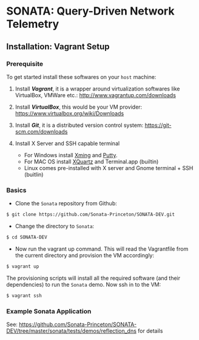 # SONATA: Query-Driven Network Telemetry

## Installation: Vagrant Setup

### Prerequisite

To get started install these softwares on your ```host``` machine:

1. Install ***Vagrant***, it is a wrapper around virtualization softwares like VirtualBox, VMWare etc.: http://www.vagrantup.com/downloads

2. Install ***VirtualBox***, this would be your VM provider: https://www.virtualbox.org/wiki/Downloads

3. Install ***Git***, it is a distributed version control system: https://git-scm.com/downloads

4. Install X Server and SSH capable terminal
    * For Windows install [Xming](http://sourceforge.net/project/downloading.php?group_id=156984&filename=Xming-6-9-0-31-setup.exe) and [Putty](http://the.earth.li/~sgtatham/putty/latest/x86/putty.exe).
    * For MAC OS install [XQuartz](http://xquartz.macosforge.org/trac/wiki) and Terminal.app (builtin)
    * Linux comes pre-installed with X server and Gnome terminal + SSH (buitlin)   

### Basics

* Clone the ```Sonata``` repository from Github:
```bash 
$ git clone https://github.com/Sonata-Princeton/SONATA-DEV.git
```

* Change the directory to ```Sonata```:
```bash
$ cd SONATA-DEV
```

* Now run the vagrant up command. This will read the Vagrantfile from the current directory and provision the VM accordingly:
```bash
$ vagrant up
```

The provisioning scripts will install all the required software (and their dependencies) to run the `Sonata` demo. Now ssh in to the VM:
```bash
$ vagrant ssh
```

### Example Sonata Application
See: https://github.com/Sonata-Princeton/SONATA-DEV/tree/master/sonata/tests/demos/reflection_dns for details
